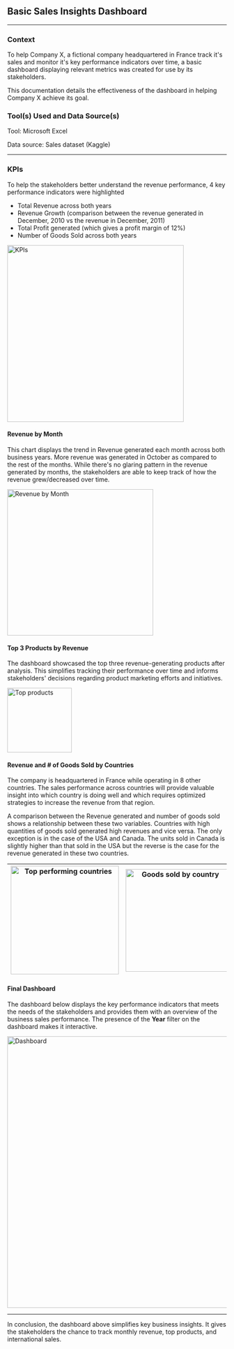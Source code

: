 ## Basic Sales Insights Dashboard
---
### Context
To help Company X, a fictional company headquartered in France track it's sales and monitor it's key performance indicators over time, a basic dashboard displaying relevant metrics was created for use by its stakeholders. 

This documentation details the effectiveness of the dashboard in helping Company X achieve its goal.

### Tool(s) Used and Data Source(s)
Tool: Microsoft Excel

Data source: Sales dataset (Kaggle)

---
### KPIs
To help the stakeholders better understand the revenue performance, 4 key performance indicators were highlighted 
- Total Revenue across both years
- Revenue Growth (comparison between the revenue generated in December, 2010 vs the revenue in December, 2011)
- Total Profit generated (which gives a profit margin of 12%)
- Number of Goods Sold across both years
<img width="405" alt="KPIs" src="https://github.com/Promise-Chinonso/Basic-Excel-Sales-Dashboard/assets/104436236/57db4c23-ce0c-4539-a6ca-ffc9a2b70097">

#### Revenue by Month 
This chart displays the trend in Revenue generated each month across both business years. More revenue was generated in October as compared to the rest of the months. While there's no glaring pattern in the revenue generated by months, the stakeholders are able to keep track of how the revenue grew/decreased over time. 

<img width="335" alt="Revenue by Month" src="https://github.com/Promise-Chinonso/Basic-Excel-Sales-Dashboard/assets/104436236/d5158bf4-197e-48c9-9eb6-43a57193b562">

#### Top 3 Products by Revenue
The dashboard showcased the top three revenue-generating products after analysis. This simplifies tracking their performance over time and informs stakeholders' decisions regarding product marketing efforts and initiatives.

<img width="148" alt="Top products" src="https://github.com/Promise-Chinonso/Basic-Excel-Sales-Dashboard/assets/104436236/02b82bc9-6c6e-4acb-a96f-81e8a43c34d2">

#### Revenue and # of Goods Sold by Countries
The company is headquartered in France while operating in 8 other countries. The sales performance across countries will provide valuable insight into which country is doing well and which requires optimized strategies to increase the revenue from that region. 

A comparison between the Revenue generated and number of goods sold shows a relationship between these two variables. Countries with high quantities of goods sold generated high revenues and vice versa. The only exception is in the case of the USA and Canada. The units sold in Canada is slightly higher than that sold in the USA but the reverse is the case for the revenue generated in these two countries. 

<img width="248" alt="Top performing countries" src="https://github.com/Promise-Chinonso/Basic-Excel-Sales-Dashboard/assets/104436236/87e5ff0e-6dcc-4d5c-8125-61780c3bf92d"> | <img width="235" alt="Goods sold by country" src="https://github.com/Promise-Chinonso/Basic-Excel-Sales-Dashboard/assets/104436236/a1f9147f-2941-498c-ba34-3e0a4f2bcbe9">
:--------------------------------: | :--------------------------------:


#### Final Dashboard
The dashboard below displays the key performance indicators that meets the needs of the stakeholders and provides them with an overview of the business sales performance. The presence of the **Year** filter on the dashboard makes it interactive. 

<img width="622" alt="Dashboard" src="https://github.com/Promise-Chinonso/Basic-Excel-Sales-Dashboard/assets/104436236/a2c39dfc-c71e-4919-86a5-cdc7c30ad1ff">

---
In conclusion, the dashboard above simplifies key business insights. It gives the stakeholders the chance to track monthly revenue, top products, and international sales. 





